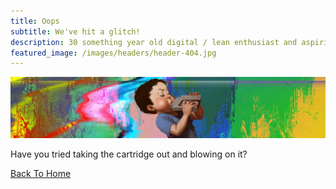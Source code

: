 ```yaml
---
title: Oops
subtitle: We've hit a glitch!
description: 30 something year old digital / lean enthusiast and aspiring chef. 15+ years experience in operations, digitalization, cost reduction and project management.
featured_image: /images/headers/header-404.jpg
---
```


![](/images/headers/header-404.jpg)

Have you tried taking the cartridge out and blowing on it?

<p><a href="/" class="button button--large">Back To Home</a></p>